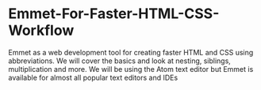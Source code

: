 # Emmet-For-Faster-HTML-CSS-Workflow

Emmet as a web development tool for creating faster HTML and CSS using abbreviations. We will cover the basics and look at nesting, siblings, multiplication and more. We will be using the Atom text editor but Emmet is available for almost all popular text editors and IDEs
